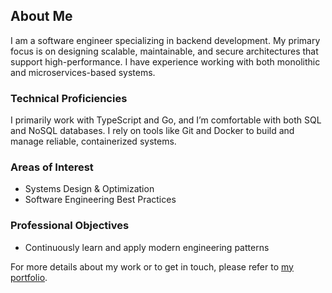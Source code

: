 ## About Me

I am a software engineer specializing in backend development. My primary focus is on designing scalable, maintainable, and secure architectures that support high-performance. I have experience working with both monolithic and microservices-based systems.

### Technical Proficiencies

I primarily work with TypeScript and Go, and I’m comfortable with both SQL and NoSQL databases. I rely on tools like Git and Docker to build and manage reliable, containerized systems.

### Areas of Interest
 
- Systems Design & Optimization  
- Software Engineering Best Practices

### Professional Objectives

- Continuously learn and apply modern engineering patterns  

For more details about my work or to get in touch, please refer to [my portfolio](https://mohameddotgo.netlify.app/).

